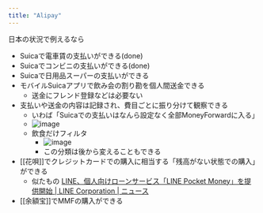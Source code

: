 ```yaml
---
title: "Alipay"
---
```


日本の状況で例えるなら
- Suicaで電車賃の支払いができる(done)
- Suicaでコンビニの支払いができる(done)
- Suicaで日用品スーパーの支払いができる
- モバイルSuicaアプリで飲み会の割り勘を個人間送金できる
    - 送金にフレンド登録などは必要ない
- 支払いや送金の内容は記録され、費目ごとに振り分けて観察できる
    - いわば「Suicaでの支払いはなんら設定なく全部MoneyForwardに入る」
    - ![image](https://gyazo.com/450f4c967d9b8aefd718c616ef1ea1a0/thumb/1000)
    - 飲食だけフィルタ
        - ![image](https://gyazo.com/f2ed07a764e0f2eca0bbce6403340565/thumb/1000)
        - この分類は後から変えることもできる
- [[花唄]]でクレジットカードでの購入に相当する「残高がない状態での購入」ができる
    - 似たもの [LINE、個人向けローンサービス「LINE Pocket Money」を提供開始 | LINE Corporation | ニュース](https://linecorp.com/ja/pr/news/ja/2019/2884)
- [[余額宝]]でMMFの購入ができる
